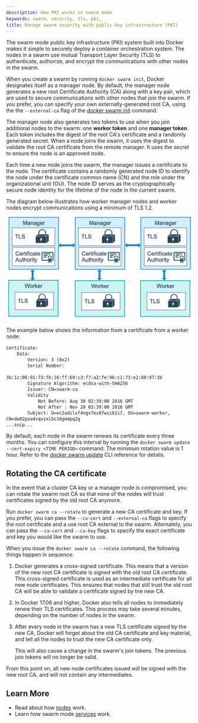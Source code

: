 ```yaml
---
description: How PKI works in swarm mode
keywords: swarm, security, tls, pki,
title: Manage swarm security with public key infrastructure (PKI)
---
```


The swarm mode public key infrastructure (PKI) system built into Docker
makes it simple to securely deploy a container orchestration system. The nodes
in a swarm use mutual Transport Layer Security (TLS) to authenticate, authorize,
and encrypt the communications with other nodes in the swarm.

When you create a swarm by running `docker swarm init`, Docker designates itself
as a manager node. By default, the manager node generates a new root Certificate
Authority (CA) along with a key pair, which are used to secure communications
with other nodes that join the swarm. If you prefer, you can specify your own
externally-generated root CA, using the the `--external-ca` flag of the
[docker swarm init](/engine/reference/commandline/swarm_init.md) command.

The manager node also generates two tokens to use when you join additional nodes
to the swarm: one **worker token** and one **manager token**. Each token
includes the digest of the root CA's certificate and a randomly generated
secret. When a node joins the swarm, it uses the digest to validate the root CA
certificate from the remote manager. It uses the secret to ensure the node is an
approved node.

Each time a new node joins the swarm, the manager issues a certificate to the
node. The certificate contains a randomly generated node ID to identify the node
under the certificate common name (CN) and the role under the organizational
unit (OU). The node ID serves as the cryptographically secure node identity for
the lifetime of the node in the current swarm.

The diagram below illustrates how worker manager nodes and worker nodes encrypt
communications using a minimum of TLS 1.2.

![tls diagram](/engine/swarm/images/tls.png)

The example below shows the information from a certificate from a worker node:

```none
Certificate:
    Data:
        Version: 3 (0x2)
        Serial Number:
            3b:1c:06:91:73:fb:16:ff:69:c3:f7:a2:fe:96:c1:73:e2:80:97:3b
        Signature Algorithm: ecdsa-with-SHA256
        Issuer: CN=swarm-ca
        Validity
            Not Before: Aug 30 02:39:00 2016 GMT
            Not After : Nov 28 03:39:00 2016 GMT
        Subject: O=ec2adilxf4ngv7ev8fwsi61i7, OU=swarm-worker, CN=dw02poa4vqvzxi5c10gm4pq2g
...snip...
```

By default, each node in the swarm renews its certificate every three months.
You can configure this interval by running the `docker swarm update
--cert-expiry <TIME PERIOD>` command. The minimum rotation value is 1 hour.
Refer to the
[docker swarm update](/engine/reference/commandline/swarm_update.md) CLI
reference for details.

## Rotating the CA certificate

In the event that a cluster CA key or a manager node is compromised, you can
rotate the swarm root CA so that none of the nodes will trust certificates
signed by the old root CA anymore.

Run `docker swarm ca --rotate` to generate a new CA certificate and key. If you
prefer, you can pass the `--ca-cert` and `--external-ca` flags to specify the
root certificate and a use root CA external to the swarm. Alternately, you can
pass the `--ca-cert` and `--ca-key` flags to specify the exact certificate and
key you would like the swarm to use.

When you issue the `docker swarm ca --rotate` command, the following things
happen in sequence:

1.  Docker generates a cross-signed certificate. This means that a version of
    the new root CA certificate is signed with the old root CA certificate.
    This cross-signed certificate is used as an intermediate certificate for all
    new node certificates. This ensures that nodes that still trust the old root
    CA will be able to validate a certificate signed by tne new CA.

2.  In Docker 17.06 and higher, Docker also tells all nodes to immediately
    renew their TLS certificates. This process may take several minutes,
    depending on the number of nodes in the swarm.

3.  After every node in the swarm has a new TLS certificate signed by the new CA,
    Docker will forget about the old CA certificate and key material, and tell
    all the nodes to trust the new CA certificate only.

    This will also cause a change in the swarm's join tokens. The previous
    join tokens will no longer be valid.

From this point on, all new node certificates issued will be signed with the new
root CA, and will not contain any intermediates.

## Learn More

* Read about how [nodes](nodes.md) work.
* Learn how swarm mode [services](services.md) work.
